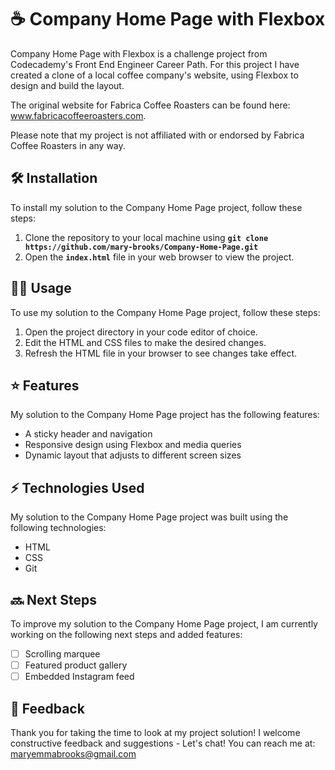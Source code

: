 # ☕ Company Home Page with Flexbox
Company Home Page with Flexbox is a challenge project from Codecademy's Front End Engineer Career Path. For this project I have created a clone of a local coffee company's website, using Flexbox to design and build the layout. 

The original website for Fabrica Coffee Roasters can be found here: 
www.fabricacoffeeroasters.com. 

Please note that my project is not affiliated with or endorsed by Fabrica Coffee Roasters in any way. 

## 🛠️ Installation
To install my solution to the Company Home Page project, follow these steps:

1. Clone the repository to your local machine using **``git clone https://github.com/mary-brooks/Company-Home-Page.git``**
2. Open the **``index.html``** file in your web browser to view the project. 

## 👩‍💻 Usage
To use my solution to the Company Home Page project, follow these steps:

1. Open the project directory in your code editor of choice.
2. Edit the HTML and CSS files to make the desired changes. 
3. Refresh the HTML file in your browser to see changes take effect.  

## ⭐ Features
My solution to the Company Home Page project has the following features:

- A sticky header and navigation
- Responsive design using Flexbox and media queries
- Dynamic layout that adjusts to different screen sizes

## ⚡ Technologies Used
My solution to the Company Home Page project was built using the following technologies:

- HTML 
- CSS
- Git

## 🔜 Next Steps 
To improve my solution to the Company Home Page project, I am currently working on the following next steps and added features: 

- [ ] Scrolling marquee
- [ ] Featured product gallery
- [ ] Embedded Instagram feed

## 	💬 Feedback
Thank you for taking the time to look at my project solution! I welcome constructive feedback and suggestions - Let's chat! You can reach me at: maryemmabrooks@gmail.com  